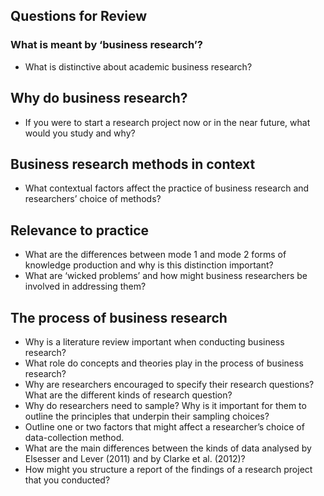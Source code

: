 ## Questions for Review

### What is meant by ‘business research’?
- What is distinctive about academic business research?

## Why do business research?
- If you were to start a research project now or in the near future, what would you study and why?  

## Business research methods in context
- What contextual factors affect the practice of business research and researchers’ choice of methods?

## Relevance to practice
- What are the differences between mode 1 and mode 2 forms of knowledge production and why is this distinction important?
- What are ‘wicked problems’ and how might business researchers be involved in addressing them?  
## The process of business research
- Why is a literature review important when conducting business research?
- What role do concepts and theories play in the process of business research?
- Why are researchers encouraged to specify their research questions? What are the different kinds of research question?
- Why do researchers need to sample? Why is it important for them to outline the principles that underpin their sampling choices?
- Outline one or two factors that might affect a researcher’s choice of data-collection method.
- What are the main differences between the kinds of data analysed by Elsesser and Lever (2011) and by Clarke et al. (2012)?
- How might you structure a report of the findings of a research project that you conducted?